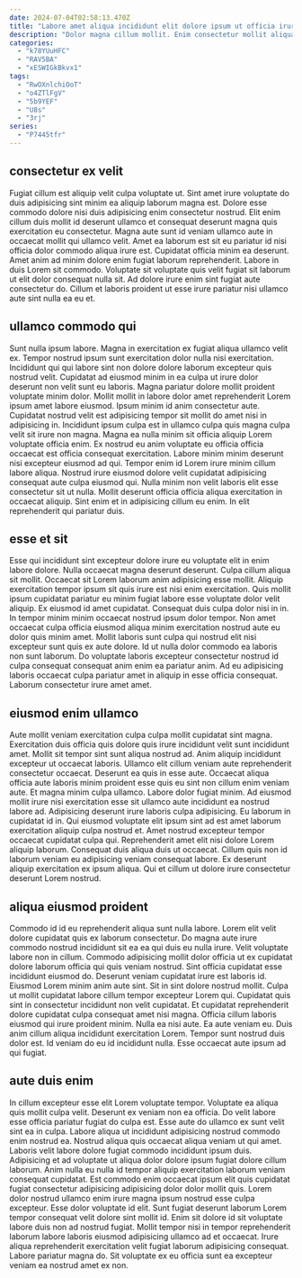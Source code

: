 ```yaml
---
date: 2024-07-04T02:58:13.470Z
title: "Labore amet aliqua incididunt elit dolore ipsum ut officia irure mollit minim dolore officia ipsum."
description: "Dolor magna cillum mollit. Enim consectetur mollit aliqua cillum do elit pariatur proident aute."
categories:
  - "k78YUuHFC"
  - "RAV5BA"
  - "xESWIGkBkvx1"
tags:
  - "RwOXnlchiOoT"
  - "o4ZTlFgV"
  - "5b9YEF"
  - "U8s"
  - "3rj"
series:
  - "P7445tfr"
---
```



## consectetur ex velit

Fugiat cillum est aliquip velit culpa voluptate ut. Sint amet irure voluptate do duis adipisicing sint minim ea aliquip laborum magna est. Dolore esse commodo dolore nisi duis adipisicing enim consectetur nostrud. Elit enim cillum duis mollit id deserunt ullamco et consequat deserunt magna quis exercitation eu consectetur.
Magna aute sunt id veniam ullamco aute in occaecat mollit qui ullamco velit. Amet ea laborum est sit eu pariatur id nisi officia dolor commodo aliqua irure est. Cupidatat officia minim ea deserunt. Amet anim ad minim dolore enim fugiat laborum reprehenderit.
Labore in duis Lorem sit commodo. Voluptate sit voluptate quis velit fugiat sit laborum ut elit dolor consequat nulla sit. Ad dolore irure enim sint fugiat aute consectetur do. Cillum et laboris proident ut esse irure pariatur nisi ullamco aute sint nulla ea eu et.

## ullamco commodo qui

Sunt nulla ipsum labore. Magna in exercitation ex fugiat aliqua ullamco velit ex. Tempor nostrud ipsum sunt exercitation dolor nulla nisi exercitation. Incididunt qui qui labore sint non dolore dolore laborum excepteur quis nostrud velit.
Cupidatat ad eiusmod minim in ea culpa ut irure dolor deserunt non velit sunt eu laboris. Magna pariatur dolore mollit proident voluptate minim dolor. Mollit mollit in labore dolor amet reprehenderit Lorem ipsum amet labore eiusmod. Ipsum minim id anim consectetur aute. Cupidatat nostrud velit est adipisicing tempor sit mollit do amet nisi in adipisicing in. Incididunt ipsum culpa est in ullamco culpa quis magna culpa velit sit irure non magna. Magna ea nulla minim sit officia aliquip Lorem voluptate officia enim.
Ex nostrud eu anim voluptate eu officia officia occaecat est officia consequat exercitation. Labore minim minim deserunt nisi excepteur eiusmod ad qui. Tempor enim id Lorem irure minim cillum labore aliqua. Nostrud irure eiusmod dolore velit cupidatat adipisicing consequat aute culpa eiusmod qui. Nulla minim non velit laboris elit esse consectetur sit ut nulla. Mollit deserunt officia officia aliqua exercitation in occaecat aliquip. Sint enim et in adipisicing cillum eu enim. In elit reprehenderit qui pariatur duis.

## esse et sit

Esse qui incididunt sint excepteur dolore irure eu voluptate elit in enim labore dolore. Nulla occaecat magna deserunt deserunt. Culpa cillum aliqua sit mollit. Occaecat sit Lorem laborum anim adipisicing esse mollit.
Aliquip exercitation tempor ipsum sit quis irure est nisi enim exercitation. Quis mollit ipsum cupidatat pariatur eu minim fugiat labore esse voluptate dolor velit aliquip. Ex eiusmod id amet cupidatat. Consequat duis culpa dolor nisi in in. In tempor minim minim occaecat nostrud ipsum dolor tempor. Non amet occaecat culpa officia eiusmod aliqua minim exercitation nostrud aute eu dolor quis minim amet. Mollit laboris sunt culpa qui nostrud elit nisi excepteur sunt quis ex aute dolore.
Id ut nulla dolor commodo ea laboris non sunt laborum. Do voluptate laboris excepteur consectetur nostrud id culpa consequat consequat anim enim ea pariatur anim. Ad eu adipisicing laboris occaecat culpa pariatur amet in aliquip in esse officia consequat. Laborum consectetur irure amet amet.

## eiusmod enim ullamco

Aute mollit veniam exercitation culpa culpa mollit cupidatat sint magna. Exercitation duis officia quis dolore quis irure incididunt velit sunt incididunt amet. Mollit sit tempor sint sunt aliqua nostrud ad. Anim aliquip incididunt excepteur ut occaecat laboris. Ullamco elit cillum veniam aute reprehenderit consectetur occaecat. Deserunt ea quis in esse aute. Occaecat aliqua officia aute laboris minim proident esse quis eu sint non cillum enim veniam aute. Et magna minim culpa ullamco.
Labore dolor fugiat minim. Ad eiusmod mollit irure nisi exercitation esse sit ullamco aute incididunt ea nostrud labore ad. Adipisicing deserunt irure laboris culpa adipisicing. Eu laborum in cupidatat id in. Qui eiusmod voluptate elit ipsum sint ad est amet laborum exercitation aliquip culpa nostrud et. Amet nostrud excepteur tempor occaecat cupidatat culpa qui. Reprehenderit amet elit nisi dolore Lorem aliquip laborum.
Consequat duis aliqua duis ut occaecat. Cillum quis non id laborum veniam eu adipisicing veniam consequat labore. Ex deserunt aliquip exercitation ex ipsum aliqua. Qui et cillum ut dolore irure consectetur deserunt Lorem nostrud.

## aliqua eiusmod proident

Commodo id id eu reprehenderit aliqua sunt nulla labore. Lorem elit velit dolore cupidatat quis ex laborum consectetur. Do magna aute irure commodo nostrud incididunt sit ea ea qui duis eu nulla irure. Velit voluptate labore non in cillum. Commodo adipisicing mollit dolor officia ut ex cupidatat dolore laborum officia qui quis veniam nostrud.
Sint officia cupidatat esse incididunt eiusmod do. Deserunt veniam cupidatat irure est laboris id. Eiusmod Lorem minim anim aute sint. Sit in sint dolore nostrud mollit. Culpa ut mollit cupidatat labore cillum tempor excepteur Lorem qui. Cupidatat quis sint in consectetur incididunt non velit cupidatat.
Et cupidatat reprehenderit dolore cupidatat culpa consequat amet nisi magna. Officia cillum laboris eiusmod qui irure proident minim. Nulla ea nisi aute. Ea aute veniam eu. Duis anim cillum aliqua incididunt exercitation Lorem. Tempor sunt nostrud duis dolor est. Id veniam do eu id incididunt nulla. Esse occaecat aute ipsum ad qui fugiat.

## aute duis enim

In cillum excepteur esse elit Lorem voluptate tempor. Voluptate ea aliqua quis mollit culpa velit. Deserunt ex veniam non ea officia. Do velit labore esse officia pariatur fugiat do culpa est. Esse aute do ullamco ex sunt velit sint ea in culpa. Labore aliqua ut incididunt adipisicing nostrud commodo enim nostrud ea. Nostrud aliqua quis occaecat aliqua veniam ut qui amet.
Laboris velit labore dolore fugiat commodo incididunt ipsum duis. Adipisicing et ad voluptate ut aliqua dolor dolore ipsum fugiat dolore cillum laborum. Anim nulla eu nulla id tempor aliquip exercitation laborum veniam consequat cupidatat. Est commodo enim occaecat ipsum elit quis cupidatat fugiat consectetur adipisicing adipisicing dolor dolor mollit quis. Lorem dolor nostrud ullamco enim irure magna ipsum nostrud esse culpa excepteur. Esse dolor voluptate id elit. Sunt fugiat deserunt laborum Lorem tempor consequat velit dolore sint mollit id. Enim sit dolore id sit voluptate labore duis non ad nostrud fugiat.
Mollit tempor nisi in tempor reprehenderit laborum labore laboris eiusmod adipisicing ullamco ad et occaecat. Irure aliqua reprehenderit exercitation velit fugiat laborum adipisicing consequat. Labore pariatur magna do. Sit voluptate ex eu officia sunt ea excepteur veniam ea nostrud amet ex non.

